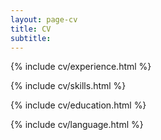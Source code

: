 ```yaml
---
layout: page-cv
title: CV
subtitle: 
---
```



{% include cv/experience.html %}

{% include cv/skills.html %}

{% include cv/education.html %}

{% include cv/language.html %}

